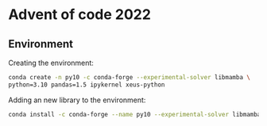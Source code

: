 # Advent of code 2022

## Environment

Creating the environment: 

```bash
conda create -n py10 -c conda-forge --experimental-solver libmamba \
python=3.10 pandas=1.5 ipykernel xeus-python
```

Adding an new library to the environment: 

```bash
conda install -c conda-forge --name py10 --experimental-solver libmamba ipykernel
```